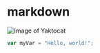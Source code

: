 # markdown
![Image of Yaktocat](https://octodex.github.com/images/yaktocat.png)
``` javascript
var myVar = "Hello, world!";
```
